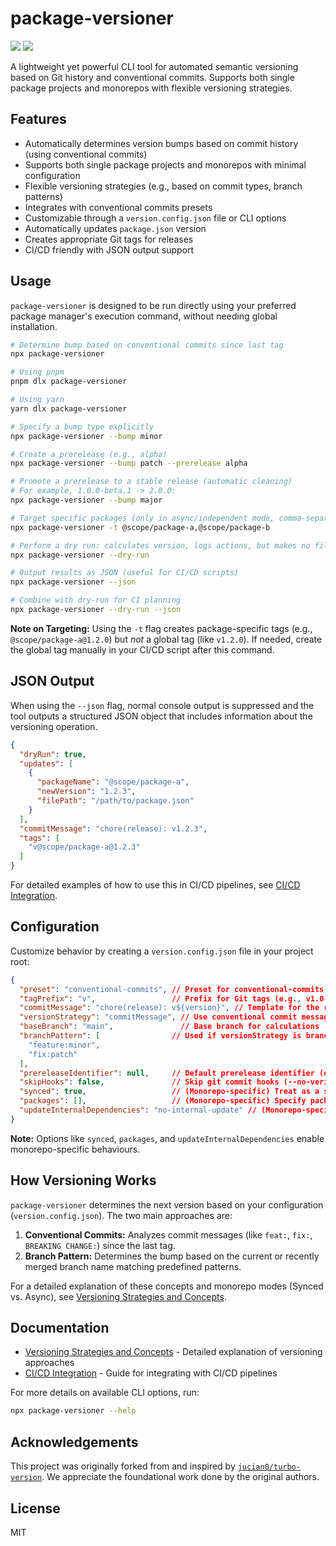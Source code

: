 # package-versioner


<a href="https://www.npmjs.com/package/package-versioner" alt="NPM Version">
  <img src="https://img.shields.io/npm/v/package-versioner" /></a>
<a href="https://www.npmjs.com/package/package-versioner" alt="NPM Downloads">
  <img src="https://img.shields.io/npm/dw/package-versioner" /></a>

A lightweight yet powerful CLI tool for automated semantic versioning based on Git history and conventional commits. Supports both single package projects and monorepos with flexible versioning strategies.

## Features

- Automatically determines version bumps based on commit history (using conventional commits)
- Supports both single package projects and monorepos with minimal configuration
- Flexible versioning strategies (e.g., based on commit types, branch patterns)
- Integrates with conventional commits presets
- Customizable through a `version.config.json` file or CLI options
- Automatically updates `package.json` version
- Creates appropriate Git tags for releases
- CI/CD friendly with JSON output support

## Usage

`package-versioner` is designed to be run directly using your preferred package manager's execution command, without needing global installation.

```bash
# Determine bump based on conventional commits since last tag
npx package-versioner

# Using pnpm
pnpm dlx package-versioner

# Using yarn
yarn dlx package-versioner

# Specify a bump type explicitly
npx package-versioner --bump minor

# Create a prerelease (e.g., alpha)
npx package-versioner --bump patch --prerelease alpha

# Promote a prerelease to a stable release (automatic cleaning)
# For example, 1.0.0-beta.1 -> 2.0.0:
npx package-versioner --bump major

# Target specific packages (only in async/independent mode, comma-separated)
npx package-versioner -t @scope/package-a,@scope/package-b

# Perform a dry run: calculates version, logs actions, but makes no file changes or Git commits/tags
npx package-versioner --dry-run

# Output results as JSON (useful for CI/CD scripts)
npx package-versioner --json

# Combine with dry-run for CI planning
npx package-versioner --dry-run --json
```

**Note on Targeting:** Using the `-t` flag creates package-specific tags (e.g., `@scope/package-a@1.2.0`) but *not* a global tag (like `v1.2.0`). If needed, create the global tag manually in your CI/CD script after this command.

## JSON Output

When using the `--json` flag, normal console output is suppressed and the tool outputs a structured JSON object that includes information about the versioning operation.

```json
{
  "dryRun": true,
  "updates": [
    {
      "packageName": "@scope/package-a",
      "newVersion": "1.2.3",
      "filePath": "/path/to/package.json"
    }
  ],
  "commitMessage": "chore(release): v1.2.3",
  "tags": [
    "v@scope/package-a@1.2.3"
  ]
}
```

For detailed examples of how to use this in CI/CD pipelines, see [CI/CD Integration](./docs/CI_CD_INTEGRATION.md).

## Configuration

Customize behavior by creating a `version.config.json` file in your project root:

```json
{
  "preset": "conventional-commits", // Preset for conventional-commits analysis
  "tagPrefix": "v",                 // Prefix for Git tags (e.g., v1.0.0)
  "commitMessage": "chore(release): v${version}", // Template for the release commit (defaults to this if omitted)
  "versionStrategy": "commitMessage", // Use conventional commit messages (default) or "branchPattern"
  "baseBranch": "main",               // Base branch for calculations
  "branchPattern": [                // Used if versionStrategy is branchPattern
    "feature:minor", 
    "fix:patch"
  ],
  "prereleaseIdentifier": null,     // Default prerelease identifier (e.g., "beta")
  "skipHooks": false,               // Skip git commit hooks (--no-verify)
  "synced": true,                   // (Monorepo-specific) Treat as a single synchronized unit
  "packages": [],                   // (Monorepo-specific) Specify packages (not typical for single repo)
  "updateInternalDependencies": "no-internal-update" // (Monorepo-specific) How to handle workspace deps
}
```

**Note:** Options like `synced`, `packages`, and `updateInternalDependencies` enable monorepo-specific behaviours.

## How Versioning Works

`package-versioner` determines the next version based on your configuration (`version.config.json`). The two main approaches are:

1.  **Conventional Commits:** Analyzes commit messages (like `feat:`, `fix:`, `BREAKING CHANGE:`) since the last tag.
2.  **Branch Pattern:** Determines the bump based on the current or recently merged branch name matching predefined patterns.

For a detailed explanation of these concepts and monorepo modes (Synced vs. Async), see [Versioning Strategies and Concepts](./docs/VERSIONING_STRATEGIES.md).

## Documentation

- [Versioning Strategies and Concepts](./docs/VERSIONING_STRATEGIES.md) - Detailed explanation of versioning approaches
- [CI/CD Integration](./docs/CI_CD_INTEGRATION.md) - Guide for integrating with CI/CD pipelines

For more details on available CLI options, run:

```bash
npx package-versioner --help
```

## Acknowledgements

This project was originally forked from and inspired by [`jucian0/turbo-version`](https://github.com/jucian0/turbo-version). We appreciate the foundational work done by the original authors.

## License

MIT

